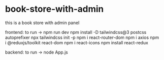# book-store-with-admin
 this is a book store with admin panel

 frontend:
 to run -> npm run dev
 npm install -D tailwindcss@3 postcss autoprefixer
 npx tailwindcss init -p
 npm i react-router-dom
 npm i axios
 npm i @reduxjs/toolkit react-dom
 npm i react-icons
 npm install react-redux


 backend:
 to run -> node App.js